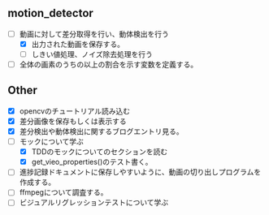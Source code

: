 ## motion_detector
- [ ] 動画に対して差分取得を行い、動体検出を行う
    - [x] 出力された動画を保存する。
    - [ ] しきい値処理、ノイズ除去処理を行う
- [ ] 全体の画素のうちの以上の割合を示す変数を定義する。

## Other
- [x] opencvのチュートリアル読み込む
- [x] 差分画像を保存もしくは表示する
- [x] 差分検出や動体検出に関するブログエントリ見る。
- [ ] モックについて学ぶ
    - [x] TDDのモックについてのセクションを読む
    - [x] get_vieo_properties()のテスト書く。
- [ ] 進捗記録ドキュメントに保存しやすいように、動画の切り出しプログラムを作成する。
- [ ] ffmpegについて調査する。
- [ ] ビジュアルリグレッションテストについて学ぶ
